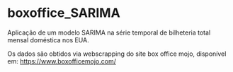 # boxoffice_SARIMA
Aplicação de um modelo SARIMA na série temporal de bilheteria total mensal doméstica nos EUA.

Os dados são obtidos via webscrapping do site box office mojo, disponível em: https://www.boxofficemojo.com/


